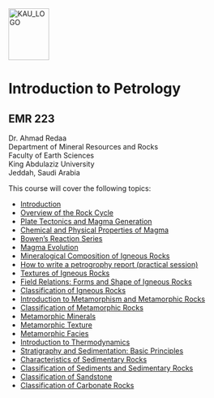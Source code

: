 <img src="images/KAU_logo.png" alt="KAU_LOGO" width="80" height="102">


# Introduction to Petrology
## EMR 223


Dr. Ahmad Redaa  
Department of Mineral Resources and Rocks  
Faculty of Earth Sciences  
King Abdulaziz University  
Jeddah, Saudi Arabia 


This course will cover the following topics:  

- [Introduction](slides/lecture_1.html)
- [Overview of the Rock Cycle](slides/lecture_2.html)
- [Plate Tectonics and Magma Generation](slides/lecture_3.html)
- [Chemical and Physical Properties of Magma](slides/lecture_4.html)
- [Bowen’s Reaction Series](slides/lecture_5.html)
- [Magma Evolution](slides/lecture_6.html)
- [Mineralogical Composition of Igneous Rocks](slides/lecture_7.html)
- [How to write a petrogrophy report (practical session)](slides/practical_1.html)
- [Textures of Igneous Rocks](slides/lecture_8.html)
- [Field Relations: Forms and Shape of Igneous Rocks](slides/lecture_9.html)
- [Classification of Igneous Rocks](slides/lecture_10.html)
- [Introduction to Metamorphism and Metamorphic Rocks](slides/lecture_11.html)
- [Classification of Metamorphic Rocks](slides/lecture_12.html)
- [Metamorphic Minerals](slides/lecture_13.html)
- [Metamorphic Texture](slides/lecture_14.html)
- [Metamorphic Facies](slides/lecture_15.html)
- [Introduction to Thermodynamics](slides/lecture_21.html)
- [Stratigraphy and Sedimentation: Basic Principles](slides/lecture_16.html)
- [Characteristics of Sedimentary Rocks](slides/lecture_20.html)
- [Classification of Sediments and Sedimentary Rocks](slides/lecture_17.html)
- [Classification of Sandstone](slides/lecture_18.html)
- [Classification of Carbonate Rocks](slides/lecture_19.html)
